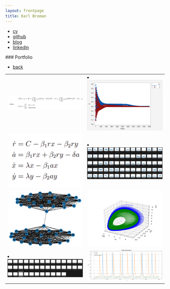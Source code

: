 ```yaml
---
layout: frontpage
title: Karl Broman
---
```


<div class="navbar">
  <div class="navbar-inner">
      <ul class="nav">
          <li><a href="{{ BASE_PATH }}/assets/broman_cv.pdf">cv</a></li>
          <li><a href="https://github.com/kbroman">github</a></li>
          <li><a href="http://kbroman.org/blog">blog</a></li>
          <li><a href="https://www.linkedin.com/in/benjamin-harvey-ph-d-1928839a/">linkedin</a></li>
      </ul>
  </div>
</div>
### <a name="Portfolio"></a>Portfolio
<table class="wide">
<tr>
  <td class="left">
    <a href="pages/publpics/bank equation.html">
        <img src="assets/publpics/bank equation.png" alt="Broman (2014) Fig 1" title="Broman (2014) Fig 1"/>
    </a>
  </td>
  <td class="right">
    <a href="pages/publpics/converge graph.html">
        <li><a href="https://github.com/yunongch/twitter-study"><img src="assets/publpics/converge graph.png" alt="Broman (2014) Fig 2" title="Broman (2014) Fig 2"/>
    </a>
  </td>
</tr>
<tr>
  <td class="left">
    <a href="pages/publpics/de.html">
        <img src="assets/publpics/de.png" alt="Broman et al. (2012) Fig 6" title="Broman et al. (2012) Fig 6"/>
    </a>
  </td>
  <td class="right">
    <a href="pages/publpics/ffts.html">
        <li><a href="https://github.com/yunongch/twitter-study"><img src="assets/publpics/ffts.png" alt="Broman et al. (2012) Fig 2" title="Broman et al. (2012) Fig 2"/>
    </a>
  </td>
</tr>
<tr>
  <td class="left">
    <a href="pages/publpics/Figure_1.html">
        <img src="assets/publpics/Figure_1.png" alt="Broman (2005) Fig 2" title="Broman (2005) Fig 2"/>
    </a>
  </td>
  <td class="right">
    <a href="pages/publpics/Figure_2.html">
        <img src="assets/publpics/Figure_2.png" alt="Broman (2005) Fig 6" title="Broman (2005) Fig 6"/>
    </a>
  </td>
</tr>
<tr>
  <td class="left">
    <a href="pages/publpics/mfdfa.html">
        <li><a href="https://github.com/yunongch/twitter-study"><img src="assets/publpics/mfdfa.png" alt="Broman et al. (2003) Fig 1" title="Broman et al. (2003) Fig 1"/>
    </a>
  </td>
  <td class="right">
    <a href="pages/publpics/spike.html">
        <img src="assets/publpics/spike.png" alt="Broman (2012) Table S13" title="Broman (2012) Table S13"/>
    </a>
  </td>
</tr>

<div class="navbar">
  <div class="navbar-inner">
      <ul class="nav">
          <li><a href="index.html">back</a></li>
      </ul>
  </div>
</div>
